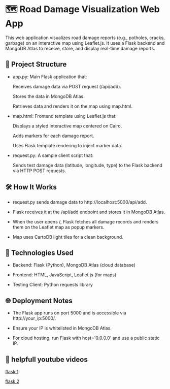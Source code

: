 # 🗺️ Road Damage Visualization Web App
This web application visualizes road damage reports (e.g., potholes, cracks, garbage) on an interactive map using Leaflet.js. It uses a Flask backend and MongoDB Atlas to receive, store, and display real-time damage reports.

## 📂 Project Structure
- app.py: Main Flask application that:

  Receives damage data via POST request (/api/add).

  Stores the data in MongoDB Atlas.

  Retrieves data and renders it on the map using map.html.

- map.html: Frontend template using Leaflet.js that:

  Displays a styled interactive map centered on Cairo.

  Adds markers for each damage report.

  Uses Flask template rendering to inject marker data.

- request.py: A sample client script that:

  Sends test damage data (latitude, longitude, type) to the Flask backend via HTTP POST requests.

## 🛠️ How It Works
- request.py sends damage data to http://localhost:5000/api/add.

- Flask receives it at the /api/add endpoint and stores it in MongoDB Atlas.

- When the user opens /, Flask fetches all damage records and renders them on the Leaflet map as popup markers.

- Map uses CartoDB light tiles for a clean background.

## 🔧 Technologies Used
- Backend: Flask (Python), MongoDB Atlas (cloud database)

- Frontend: HTML, JavaScript, Leaflet.js (for maps)

- Testing Client: Python requests library

## 🌐 Deployment Notes
- The Flask app runs on port 5000 and is accessible via http://your_ip:5000/.

- Ensure your IP is whitelisted in MongoDB Atlas.

- For cloud hosting, run Flask with host='0.0.0.0' and use a public static IP.
  
## 🎥 helpfull youtube videos

[flask 1](https://youtu.be/Ze_lPWFQmXI?si=46FioDt0Q-AQt8i1)

[flask 2](https://youtu.be/07qgoQngK2Q?si=TSSNi-Frq_0fFoNR)
